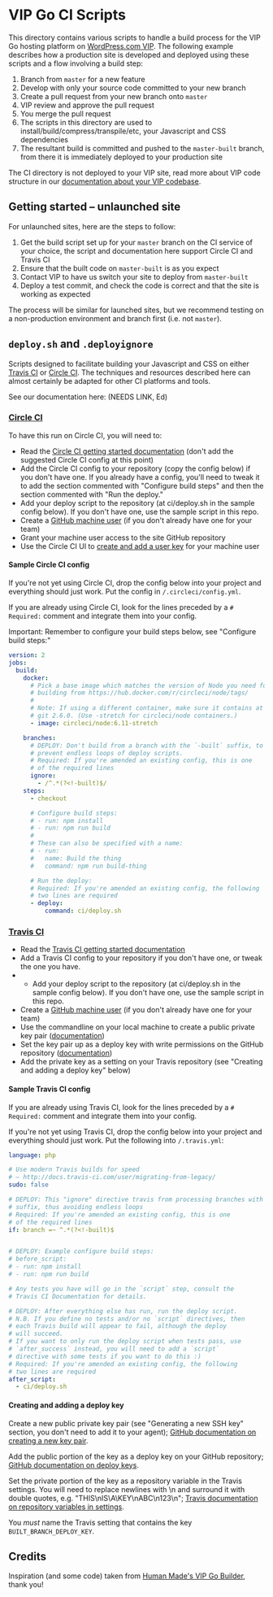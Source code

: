 # VIP Go CI Scripts

This directory contains various scripts to handle a build process for the VIP Go hosting platform on [WordPress.com VIP](https://vip.wordpress.com/). The following example describes how a production site is developed and deployed using these scripts and a flow involving a build step:

1. Branch from `master` for a new feature
2. Develop with only your source code committed to your new branch
3. Create a pull request from your new branch onto `master`
4. VIP review and approve the pull request
5. You merge the pull request
6. The scripts in this directory are used to install/build/compress/transpile/etc, your Javascript and CSS dependencies
7. The resultant build is committed and pushed to the `master-built` branch, from there it is immediately deployed to your production site

The CI directory is not deployed to your VIP site, read more about VIP code structure in our [documentation about your VIP codebase](https://vip.wordpress.com/documentation/vip-go/understanding-your-vip-go-codebase/).

## Getting started – unlaunched site

For unlaunched sites, here are the steps to follow:

1. Get the build script set up for your `master` branch on the CI service of your choice, the script and documentation here support Circle CI and Travis CI
2. Ensure that the built code on `master-built` is as you expect
3. Contact VIP to have us switch your site to deploy from `master-built`
4. Deploy a test commit, and check the code is correct and that the site is working as expected

The process will be similar for launched sites, but we recommend testing on a non-production environment and branch first (i.e. not `master`).

## `deploy.sh` and `.deployignore`

Scripts designed to facilitate building your Javascript and CSS
on either [Travis CI](https://travis-ci.com) or [Circle CI](https://circleci.com/). The techniques and resources described here can almost certainly be adapted for other CI platforms and tools.

See our documentation here: (NEEDS LINK, Ed)

### [Circle CI](https://circleci.com/)

To have this run on Circle CI, you will need to:

* Read the [Circle CI getting started documentation](https://circleci.com/docs/1.0/getting-started/) (don't add the suggested Circle CI config at this point)
* Add the Circle CI config to your repository (copy the config below) if you don't have one. If you already have a config, you'll need to tweak it to add the section commented with "Configure build steps" and then the section commented with "Run the deploy."
* Add your deploy script to the repository (at ci/deploy.sh in the sample config below). If you don't have one, use the sample script in this repo.
* Create a [GitHub machine user](https://developer.github.com/v3/guides/managing-deploy-keys/#machine-users) (if you don't already have one for your team)
* Grant your machine user access to the site GitHub repository
* Use the Circle CI UI to [create and add a user key](https://circleci.com/docs/1.0/github-security-ssh-keys/#machine-user-keys) for your machine user

#### Sample Circle CI config

If you're not yet using Circle CI, drop the config below into your project and everything should just work. Put the config in `/.circleci/config.yml`.

If you are already using Circle CI, look for the lines preceded by a `# Required:` comment and integrate them into your config. 

Important: Remember to configure your build steps below, see "Configure build steps:"

``` yml
version: 2
jobs:
  build:
    docker:
      # Pick a base image which matches the version of Node you need for
      # building from https://hub.docker.com/r/circleci/node/tags/
      #
      # Note: If using a different container, make sure it contains at least
      # git 2.6.0. (Use -stretch for circleci/node containers.)
      - image: circleci/node:6.11-stretch

    branches:
      # DEPLOY: Don't build from a branch with the `-built` suffix, to
      # prevent endless loops of deploy scripts.
      # Required: If you're amended an existing config, this is one 
      # of the required lines
      ignore:
        - /^.*(?<!-built)$/
    steps:
      - checkout

      # Configure build steps:
      # - run: npm install
      # - run: npm run build
      #
      # These can also be specified with a name:
      # - run:
      #   name: Build the thing
      #   command: npm run build-thing

      # Run the deploy:
      # Required: If you're amended an existing config, the following 
      # two lines are required
      - deploy:
          command: ci/deploy.sh
```

### [Travis CI](https://travis-ci.com)

* Read the [Travis CI getting started documentation](https://docs.travis-ci.com/user/getting-started/)
* Add a Travis CI config to your repository if you don't have one, or tweak the one you have.
* * Add your deploy script to the repository (at ci/deploy.sh in the sample config below). If you don't have one, use the sample script in this repo.
* Create a [GitHub machine user](https://developer.github.com/v3/guides/managing-deploy-keys/#machine-users) (if you don't already have one for your team)
* Use the commandline on your local machine to create a public private key pair ([documentation](https://help.github.com/articles/generating-a-new-ssh-key-and-adding-it-to-the-ssh-agent/))
* Set the key pair up as a deploy key with write permissions on the GitHub repository ([documentation](https://developer.github.com/v3/guides/managing-deploy-keys/#deploy-keys))
* Add the private key as a setting on your Travis repository (see "Creating and adding a deploy key" below)

#### Sample Travis CI config

If you are already using Travis CI, look for the lines preceded by a `# Required:` comment and integrate them into your config.

If you're not yet using Travis CI, drop the config below into your project and everything should just work. Put the following into `/.travis.yml`:


``` yml
language: php

# Use modern Travis builds for speed
# – http://docs.travis-ci.com/user/migrating-from-legacy/
sudo: false 

# DEPLOY: This "ignore" directive travis from processing branches with a -built
# suffix, thus avoiding endless loops
# Required: If you're amended an existing config, this is one 
# of the required lines
if: branch =~ ^.*(?<!-built)$


# DEPLOY: Example configure build steps:
# before_script:
# - run: npm install
# - run: npm run build

# Any tests you have will go in the `script` step, consult the
# Travis CI Documentation for details.

# DEPLOY: After everything else has run, run the deploy script.
# N.B. If you define no tests and/or no `script` directives, then
# each Travis build will appear to fail, although the deploy
# will succeed.
# If you want to only run the deploy script when tests pass, use
# `after_success` instead, you will need to add a `script`
# directive with some tests if you want to do this :)
# Required: If you're amended an existing config, the following 
# two lines are required
after_script:
  - ci/deploy.sh
```

#### Creating and adding a deploy key

Create a new public private key pair (see "Generating a new SSH key" section, you don't need to add it to your agent); [GitHub documentation on creating a new key pair](https://help.github.com/articles/generating-a-new-ssh-key-and-adding-it-to-the-ssh-agent/#generating-a-new-ssh-key).

Add the public portion of the key as a deploy key on your GitHub repository; [GitHub documentation on deploy keys](https://developer.github.com/v3/guides/managing-deploy-keys/#deploy-keys).

Set the private portion of the key as a repository variable in the Travis settings. You will need to replace newlines with \n and surround it with double quotes, e.g. "THIS\nIS\A\KEY\nABC\n123\n"; [Travis documentation on repository variables in settings](https://docs.travis-ci.com/user/environment-variables/#Defining-Variables-in-Repository-Settings).

You *must* name the Travis setting that contains the key `BUILT_BRANCH_DEPLOY_KEY`.

## Credits

Inspiration (and some code) taken from [Human Made's VIP Go Builder](https://github.com/humanmade/vip-go-builder/), thank you!
